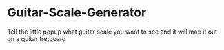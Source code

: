 # Guitar-Scale-Generator
Tell the little popup what guitar scale you want to see and it will map it out on a guitar fretboard
